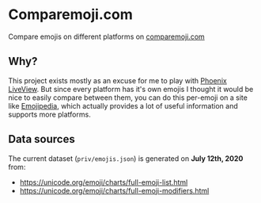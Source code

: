 # Comparemoji.com
Compare emojis on different platforms on [comparemoji.com](https://comparemoji.com)

## Why?
This project exists mostly as an excuse for me to play with [Phoenix LiveView](https://github.com/phoenixframework/phoenix_live_view). But since every platform has it's own emojis I thought it would be nice to easily compare between them, you can do this per-emoji on a site like [Emojipedia](https://emojipedia.org), which actually provides a lot of useful information and supports more platforms.

## Data sources
The current dataset (`priv/emojis.json`) is generated on **July 12th, 2020** from:
- https://unicode.org/emoji/charts/full-emoji-list.html
- https://unicode.org/emoji/charts/full-emoji-modifiers.html
